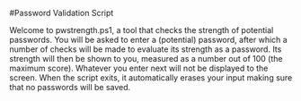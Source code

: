 #Password Validation Script

Welcome to pwstrength.ps1, a tool that checks the strength of potential passwords.
You will be asked to enter a (potential) password, after which a number of checks will be made to evaluate its strength as a password.
Its strength will then be shown to you, measured as a number out of 100 (the maximum score).
Whatever you enter next will not be displayed to the screen.
When the script exits, it automatically erases your input making sure that no passwords will be saved.
